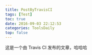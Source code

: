 ```yaml
---
title: PostByTravisCI
tags: [Test]
toc: true
date: 2016-09-03 22:12:53
categories: ToolsDaily
top: false
---
```


这是一个由 Travis CI 发布的文章，哈哈哈
